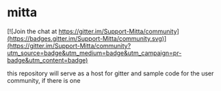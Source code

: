 # mitta

[![Join the chat at https://gitter.im/Support-Mitta/community](https://badges.gitter.im/Support-Mitta/community.svg)](https://gitter.im/Support-Mitta/community?utm_source=badge&utm_medium=badge&utm_campaign=pr-badge&utm_content=badge)

this repository will serve as a host for gitter and sample code for the user community, if there is one
